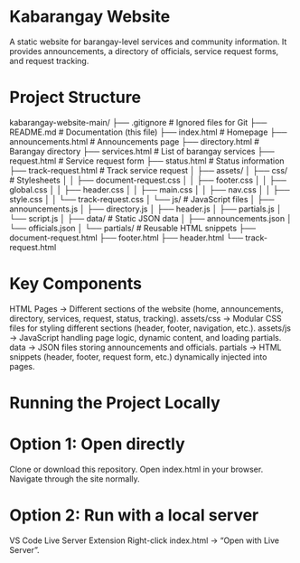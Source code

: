 # Kabarangay Website

A static website for barangay-level services and community information. It provides announcements, a directory of officials, service request forms, and request tracking.

# Project Structure

kabarangay-website-main/
├── .gitignore              # Ignored files for Git
├── README.md               # Documentation (this file)
├── index.html              # Homepage
├── announcements.html      # Announcements page
├── directory.html          # Barangay directory
├── services.html           # List of barangay services
├── request.html            # Service request form
├── status.html             # Status information
├── track-request.html      # Track service request
│
├── assets/
│   ├── css/                # Stylesheets
│   │   ├── document-request.css
│   │   ├── footer.css
│   │   ├── global.css
│   │   ├── header.css
│   │   ├── main.css
│   │   ├── nav.css
│   │   ├── style.css
│   │   └── track-request.css
│   └── js/                 # JavaScript files
│       ├── announcements.js
│       ├── directory.js
│       ├── header.js
│       ├── partials.js
│       └── script.js
│
├── data/                   # Static JSON data
│   ├── announcements.json
│   └── officials.json
│
└── partials/               # Reusable HTML snippets
    ├── document-request.html
    ├── footer.html
    ├── header.html
    └── track-request.html

# Key Components

HTML Pages → Different sections of the website (home, announcements, directory, services, request, status, tracking).
assets/css → Modular CSS files for styling different sections (header, footer, navigation, etc.).
assets/js → JavaScript handling page logic, dynamic content, and loading partials.
data → JSON files storing announcements and officials.
partials → HTML snippets (header, footer, request form, etc.) dynamically injected into pages.


# Running the Project Locally

# Option 1: Open directly

Clone or download this repository.
Open index.html in your browser.
Navigate through the site normally.


# Option 2: Run with a local server

VS Code Live Server Extension
Right-click index.html → “Open with Live Server”.
